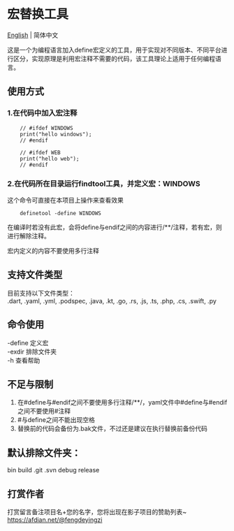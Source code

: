# 宏替换工具
[English](README-EN.md) | 简体中文

这是一个为编程语言加入define宏定义的工具，用于实现对不同版本、不同平台进行区分，实现原理是利用宏注释不需要的代码，该工具理论上适用于任何编程语言。  

## 使用方式
### 1.在代码中加入宏注释
```
    // #ifdef WINDOWS
    print("hello windows");
    // #endif

    // #ifdef WEB
    print("hello web");
    // #endif
```
### 2.在代码所在目录运行findtool工具，并定义宏：WINDOWS
这个命令可直接在本项目上操作来查看效果
```
    definetool -define WINDOWS 
```

在编译时若没有此宏，会将define与endif之间的内容进行/**/注释，若有宏，则进行解除注释。

宏内定义的内容不要使用多行注释

## 支持文件类型
目前支持以下文件类型：  
.dart, .yaml, .yml, .podspec, .java, .kt, .go, .rs, .js, .ts, .php, .cs, .swift, .py

## 命令使用
-define 定义宏  
-exdir 排除文件夹  
-h 查看帮助  

## 不足与限制
1. 在#define与#endif之间不要使用多行注释/**/，yaml文件中#define与#endif之间不要使用#注释
2. #与define之间不能出现空格
3. 替换前的代码会备份为.bak文件，不过还是建议在执行替换前备份代码

## 默认排除文件夹：  
bin build .git .svn debug release

## 打赏作者
打赏留言备注项目名+您的名字，您将出现在影子项目的赞助列表~
https://afdian.net/@fengdeyingzi
